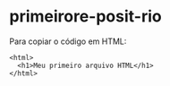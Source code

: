 # primeirore-posit-rio

Para copiar o código em HTML:
```
<html>
  <h1>Meu primeiro arquivo HTML</h1>
</html>
```
